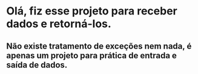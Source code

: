 # Olá, fiz esse projeto para receber dados e retorná-los.

## Não existe tratamento de exceções nem nada, é apenas um projeto para prática de entrada e saída de dados.
